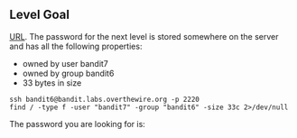 ## Level Goal

[URL](https://overthewire.org/wargames/bandit/bandit7.html).
The password for the next level is stored somewhere on the server and has all the following properties:
* owned by user bandit7
* owned by group bandit6
* 33 bytes in size

```shell
ssh bandit6@bandit.labs.overthewire.org -p 2220
find / -type f -user "bandit7" -group "bandit6" -size 33c 2>/dev/null
```
The password you are looking for is: <!-- morbNTDkSW6jIlUc0ymOdMaLnOlFVAaj -->
